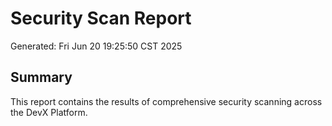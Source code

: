# Security Scan Report
Generated: Fri Jun 20 19:25:50 CST 2025

## Summary
This report contains the results of comprehensive security scanning across the DevX Platform.


